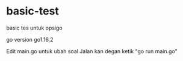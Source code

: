 # basic-test
basic tes untuk opsigo

go version go1.16.2

Edit main.go untuk ubah soal
Jalan kan degan ketik "go run main.go"
